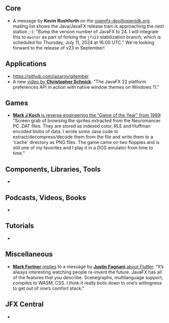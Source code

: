 ## Core

* A message by **Kevin Rushforth** on the [openjfx-dev@openjdk.org](https://mail.openjdk.org/mailman/listinfo/openjfx-dev) mailing list shows the Java/JavaFX release train is approaching the next station ;-): "Bump the version number of JavaFX to 24. I will integrate this to `master` as part of forking the `jfx23` stabilization branch, which is scheduled for Thursday, July 11, 2024 at 16:00 UTC." We're looking forward to the release of v23 in September!

## Applications

* https://github.com/iazarny/gitember
* A new [video by **Christopher Schnick**](https://x.com/crschnick/status/1809740192514793762): "The JavaFX 22 platform preferences API in action with native window themes on Windows 11."

## Games

* [**Mark J Koch** is reverse engineering the "Game of the Year" from 1989](https://mastodon.social/@maehem/112747959541918758): "Screen grab of browsing the sprites extracted from the Neuromancer PC .DAT files. They are stored as indexed color, RLE and Huffman encoded blobs of data. I wrote some Java code to extract/decompress/decode them from the file and write them to a 'cache' directory as PNG files. The game came on two floppies and is still one of my favorites and I play it in a DOS emulator from time to time."

## Components, Libraries, Tools

*

## Podcasts, Videos, Books

*

## Tutorials

*

## Miscellaneous

* [**Mark Fortner** replies](https://x.com/phidias51/status/1809962623448023389) to a message by [**Justin Fagnani** about Flutter](https://x.com/justinfagnani/status/1809709077150462075): "It’s always interesting watching people re-invent the future. JavaFX has all of the features that you describe. Scenegraphs, multilanguage support, compiles to WASM, CSS. I think it really boils down to one’s willingness to get out of one’s comfort stack."

## JFX Central

* 

